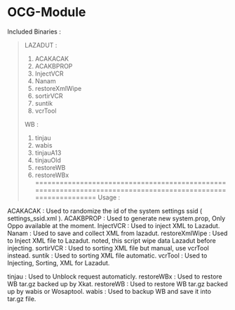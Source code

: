 # OCG-Module

Included Binaries :

> LAZADUT :
> 
> 1. ACAKACAK
> 2. ACAKBPROP
> 3. InjectVCR
> 4. Nanam
> 5. restoreXmlWipe
> 6. sortirVCR
> 7. suntik
> 8. vcrTool
> 
>  WB :
> 
>
> 1. tinjau
> 2. wabis
> 3. tinjauA13
> 4. tinjauOld
> 5. restoreWB
> 6. restoreWBx
=============================================================================================================
Usage :

ACAKACAK       : Used to randomize the id of the system settings ssid ( settings_ssid.xml ).
ACAKBPROP      : Used to generate new system.prop, Only Oppo available at the moment.
InjectVCR      : Used to inject XML to Lazadut.
Nanam          : Used to save and collect XML from lazadut.
restoreXmlWipe : Used to Inject XML file to Lazadut. noted, this script wipe data Lazadut before injecting.
sortirVCR      : Used to sorting XML file but manual, use vcrTool instead.
suntik         : Used to sorting XML file automatic.
vcrTool        : Used to Injecting, Sorting, XML for Lazadut.

tinjau         : Used to Unblock request automaticly.
restoreWBx     : Used to restore WB tar.gz backed up by Xkat.
restoreWB      : Used to restore WB tar.gz backed up by wabis or Wosaptool.
wabis          : Used to backup WB and save it into tar.gz file.

